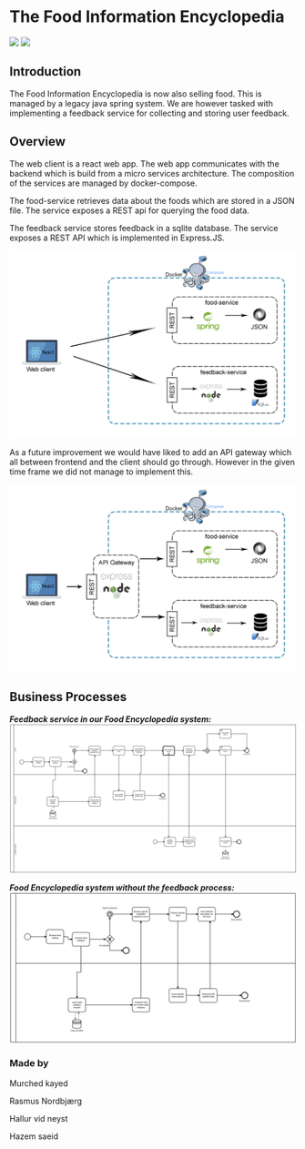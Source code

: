 # The Food Information Encyclopedia

![](https://github.com/Hallur20/SystemIntegrationMiniProject3/workflows/Food%20API/badge.svg)
![](https://github.com/Hallur20/SystemIntegrationMiniProject3/workflows/Feedback%20API/badge.svg)

## Introduction

The Food Information Encyclopedia is now also selling food. This is managed by a legacy java spring system. We are however tasked with implementing a feedback service for collecting and storing user feedback.

## Overview

The web client is a react web app. The web app communicates with the backend which is build from a micro services architecture. The composition of the services are managed by docker-compose.

The food-service retrieves data about the foods which are stored in a JSON file. The service exposes a REST api for querying the food data. 

The feedback service stores feedback in a sqlite database. The service exposes a REST API which is implemented in Express.JS.

![](appendix/Architecture2.jpg)

As a future improvement we would have liked to add an API gateway which all between frontend and the client should go through. However in the given time frame we did not manage to implement this.

![](appendix/Architecture.jpg)

## Business Processes 
**_Feedback service in our Food Encyclopedia system:_**
![](appendix/FoodFeedback.svg)

**_Food Encyclopedia system without the feedback process:_**
![](appendix/FoodEncyclopedia.svg)

### Made by
<p>Murched kayed</p>
<p>Rasmus Nordbjærg</p>
<p>Hallur vid neyst</p>
<p>Hazem saeid</p>
